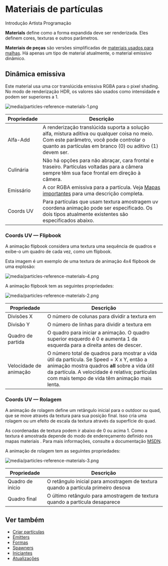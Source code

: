 # Materiais de partículas

<span class="badge text-bg-primary">Introdução</span>
<span class="badge text-bg-success">Artista </span>
<span class="badge text-bg-success">Programação</span>

**Materials** define como a forma expandida deve ser renderizada. Eles definem cores, texturas e outros parâmetros.

**Materiais de peças** são versões simplificadas de [materiais usados para malhas](../graphics/materials/index.md). Há apenas um tipo de material atualmente, o material emissivo dinâmico.

## Dinâmica emissiva

Este material usa uma cor translúcida emissiva RGBA para o pixel shading. No modo de renderização HDR, os valores são usados como intensidade e podem ser superiores a 1.

![media/particles-reference-materials-1.png](media/particles-reference-materials-1.png)

| Propriedade | Descrição |
|---------------------|------------
| Alfa-Add | A renderização translúcida suporta a solução alfa, mistura aditiva ou qualquer coisa no meio. Com este parâmetro, você pode controlar o quanto as partículas em branco (0) ou aditivo (1) devem ser. |
| Culinária | Não há opções para não abraçar, cara frontal e traseiro. Partículas voltadas para a câmera sempre têm sua face frontal em direção à câmera. |
| Emissário | A cor RGBA emissiva para a partícula. Veja [Mapas importantes](../graphics/materials/material-maps.md) para uma descrição completa. |
| Coords UV | Para partículas que usam textura amostragem uv coordena animação pode ser especificado. Os dois tipos atualmente existentes são especificados abaixo. |
### Coords UV — Flipbook

A animação flipbook considera uma textura uma sequência de quadros e exibe-o um quadro de cada vez, como um flipbook.

Esta imagem é um exemplo de uma textura de animação 4x4 flipbook de uma explosão:

![media/particles-reference-materials-4.png](media/particles-reference-materials-4.png)

A animação flipbook tem as seguintes propriedades:

![media/particles-reference-materials-2.png](media/particles-reference-materials-2.png)

| Propriedade | Descrição |
|---------------------|------------
| Divisões X | O número de colunas para dividir a textura em |
| Divisão Y | O número de linhas para dividir a textura em |
| Quadro de partida | O quadro para iniciar a animação. O quadro superior esquerdo é 0 e aumenta 1 da esquerda para a direita antes de descer. |
| Velocidade de animação | O número total de quadros para mostrar a vida útil da partícula. Se Speed = X x Y, então a animação mostra quadros **all** sobre a vida útil da partícula. A velocidade é relativa; partículas com mais tempo de vida têm animação mais lenta. |

### Coords UV — Rolagem

A animação de rolagem define um retângulo inicial para o outdoor ou quad, que se move através da textura para sua posição final. Isso cria uma rolagem ou um efeito de escala da textura através da superfície do quad.

As coordenadas de textura podem ir abaixo de 0 ou acima 1. Como a textura é amostrada depende do modo de endereçamento definido nos mapas materiais [](../graphics/materials/material-maps.md). Para mais informações, consulte a documentação [MSDN](http://tinyurl.com/TextureAddressingModes).

A animação de rolagem tem as seguintes propriedades:

![media/particles-reference-materials-3.png](media/particles-reference-materials-3.png)

| Propriedade | Descrição |
|---------------------|-------------
| Quadro de início | O retângulo inicial para amostragem de textura quando a partícula primeiro desova |
| Quadro final | O último retângulo para amostragem de textura quando a partícula desaparece |

## Ver também

* [Criar partículas](create-particles.md)
* [Emitters](emitters.md)
* [Formas](shapes.md)
* [Spawners](spawners.md)
* [Iniciantes](initializers.md)
* [Atualizações](updaters.md)